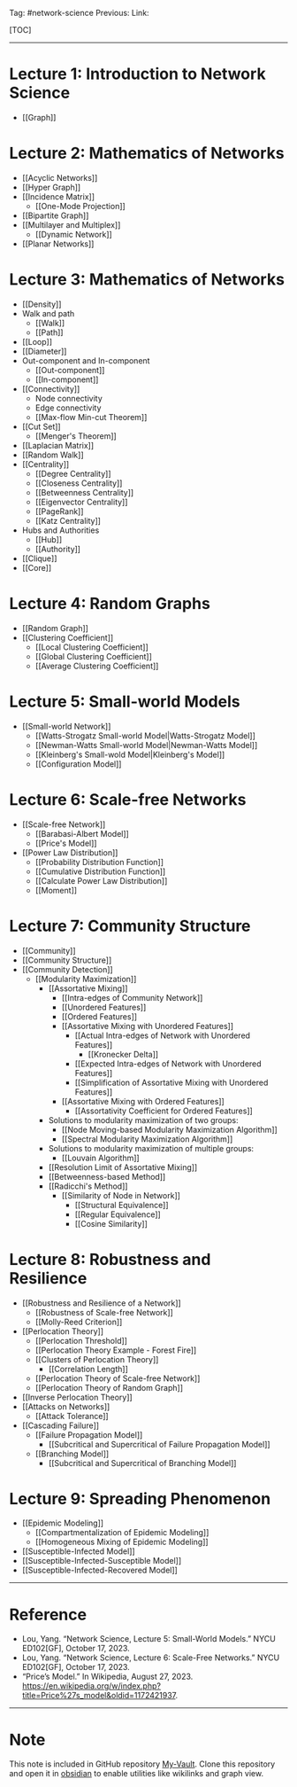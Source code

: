 Tag: #network-science 
Previous: 
Link: 

[TOC]

---

# Lecture 1: Introduction to Network Science

- [[Graph]]

# Lecture 2: Mathematics of Networks

- [[Acyclic Networks]]
- [[Hyper Graph]]
- [[Incidence Matrix]]
	- [[One-Mode Projection]]
- [[Bipartite Graph]]
- [[Multilayer and Multiplex]]
	- [[Dynamic Network]]
- [[Planar Networks]]

# Lecture 3: Mathematics of Networks

- [[Density]]
- Walk and path
	- [[Walk]]
	- [[Path]]
- [[Loop]]
- [[Diameter]]
- Out-component and In-component
	- [[Out-component]]
	- [[In-component]]
- [[Connectivity]]
	- Node connectivity
	- Edge connectivity
	- [[Max-flow Min-cut Theorem]]
- [[Cut Set]]
	- [[Menger's Theorem]]
- [[Laplacian Matrix]]
- [[Random Walk]]
- [[Centrality]]
	- [[Degree Centrality]]
	- [[Closeness Centrality]]
	- [[Betweenness Centrality]]
	- [[Eigenvector Centrality]]
	- [[PageRank]]
	- [[Katz Centrality]]
- Hubs and Authorities
	- [[Hub]]
	- [[Authority]]
- [[Clique]]
- [[Core]]

# Lecture 4: Random Graphs

- [[Random Graph]]
- [[Clustering Coefficient]]
	- [[Local Clustering Coefficient]]
	- [[Global Clustering Coefficient]]
	- [[Average Clustering Coefficient]]

# Lecture 5: Small-world Models

- [[Small-world Network]]
	- [[Watts-Strogatz Small-world Model|Watts-Strogatz Model]]
	- [[Newman-Watts Small-world Model|Newman-Watts Model]]
	- [[Kleinberg's Small-wold Model|Kleinberg's Model]]
	- [[Configuration Model]]

# Lecture 6: Scale-free Networks

- [[Scale-free Network]]
	- [[Barabasi-Albert Model]]
	- [[Price's Model]]
- [[Power Law Distribution]]
	- [[Probability Distribution Function]]
	- [[Cumulative Distribution Function]]
	- [[Calculate Power Law Distribution]]
	- [[Moment]]

# Lecture 7: Community Structure

- [[Community]]
- [[Community Structure]]
- [[Community Detection]]
	- [[Modularity Maximization]]
		- [[Assortative Mixing]]
			- [[Intra-edges of Community Network]]
			- [[Unordered Features]]
			- [[Ordered Features]]
			- [[Assortative Mixing with Unordered Features]]
				- [[Actual Intra-edges of Network with Unordered Features]]
					- [[Kronecker Delta]]
				- [[Expected Intra-edges of Network with Unordered Features]]
				- [[Simplification of Assortative Mixing with Unordered Features]]
			- [[Assortative Mixing with Ordered Features]]
				- [[Assortativity Coefficient for Ordered Features]]
		- Solutions to modularity maximization of two groups:
			- [[Node Moving-based Modularity Maximization Algorithm]]
			- [[Spectral Modularity Maximization Algorithm]]
		- Solutions to modularity maximization of multiple groups:
			- [[Louvain Algorithm]]
		- [[Resolution Limit of Assortative Mixing]]
		- [[Betweenness-based Method]]
		- [[Radicchi's Method]]
			- [[Similarity of Node in Network]]
				- [[Structural Equivalence]]
				- [[Regular Equivalence]]
				- [[Cosine Similarity]]

# Lecture 8: Robustness and Resilience

- [[Robustness and Resilience of a Network]]
	- [[Robustness of Scale-free Network]]
	- [[Molly-Reed Criterion]]
- [[Perlocation Theory]]
	- [[Perlocation Threshold]]
	- [[Perlocation Theory Example - Forest Fire]]
	- [[Clusters of Perlocation Theory]]
		- [[Correlation Length]]
	- [[Perlocation Theory of Scale-free Network]]
	- [[Perlocation Theory of Random Graph]]
- [[Inverse Perlocation Theory]]
- [[Attacks on Networks]]
	- [[Attack Tolerance]]
- [[Cascading Failure]]
	- [[Failure Propagation Model]]
		- [[Subcritical and Supercritical of Failure Propagation Model]]
	- [[Branching Model]]
		- [[Subcritical and Supercritical of Branching Model]]

# Lecture 9: Spreading Phenomenon

- [[Epidemic Modeling]]
	- [[Compartmentalization of Epidemic Modeling]]
	- [[Homogeneous Mixing of Epidemic Modeling]]
- [[Susceptible-Infected Model]]
- [[Susceptible-Infected-Susceptible Model]]
- [[Susceptible-Infected-Recovered Model]]

---

# Reference

- Lou, Yang. “Network Science, Lecture 5: Small-World Models.” NYCU ED102[GF], October 17, 2023.
- Lou, Yang. “Network Science, Lecture 6: Scale-Free Networks.” NYCU ED102[GF], October 17, 2023.
- “Price’s Model.” In Wikipedia, August 27, 2023. https://en.wikipedia.org/w/index.php?title=Price%27s_model&oldid=1172421937.

---

# Note

This note is included in GitHub repository [My-Vault](https://github.com/LittleD3092/My-Vault.git). Clone this repository and open it in [obsidian](https://obsidian.md/) to enable utilities like wikilinks and graph view.